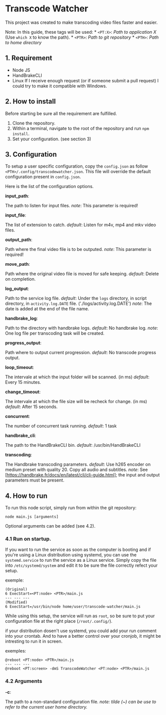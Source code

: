 # Transcode Watcher

This project was created to make transcoding video files faster and easier.

Note:
   In this guide, these tags will be used:
	* `<PT:X>`: *Path to application X* (Use `which X` to know the path).
	* `<PTR>`: *Path to git repository*
	* `<PTH>`: *Path to home directory*

## 1. Requirement

* Node JS
* HandBrakeCLI
* Linux
   If I receive enough request (or if someone submit a pull request) I could try to make it compatible with Windows.

## 2. How to install

Before starting be sure all the requirement are fulfilled.

1. Clone the repository.
2. Within a terminal, navigate to the root of the repository and run `npm install`.
3. Set your configuration. (see section 3)

## 3. Configuration

To setup a user specific configuration, copy the `config.json` as follow `<PTH>/.config/transcodewatcher.json`.
This file will override the default configuration present in `config.json`.

Here is the list of the configuration options.

**input_path**:
	
   The path to listen for input files.
   *note*: This parameter is required!

**input_file**:
	
   The list of extension to catch.
   *default*: Listen for m4v, mp4 and mkv video files.

**output_path**:
	
   Path where the final video file is to be outputed.
   *note*: This parameter is required!

**move_path**:
	
   Path where the original video file is moved for safe keeping.
   *default*: Delete on completion.

**log_output**:
	
   Path to the service log file.
   *default*: Under the `logs` directory, in script directory, in `activity.log.DATE` file. ('./logs/activity.log.DATE')
   *note*: The date is added at the end of the file name.

**handbrake_log**:
	
   Path to the directory with handbrake logs.
   *default*: No handbrake log.
   *note*: One log file per transcoding task will be created.

**progress_output**:

   Path where to output current progression.
   *default*: No transcode progress output.

**loop_timeout**:

   The intervale at which the input folder will be scanned. (in ms)
   *default*: Every 15 minutes.

**change_timeout**:

   The intervale at which the file size will be recheck for change. (in ms)
   *default*: After 15 seconds.

**concurrent**:

   The number of concurrent task running.
   *default*: 1 task

**handbrake_cli**:

   The path to the HandBrakeCLI bin.
   *default*: /usr/bin/HandBrakeCLI

**transcoding**:

   The Handbrake transcoding parameters.
   *default*: Use h265 encoder on medium preset with quality 20. Copy all audio and subtitles.
   *note*: See [https://handbrake.fr/docs/en/latest/cli/cli-guide.html]; the input and output parameters must be present.

## 4. How to run

To run this node script, simply run from within the git repository:

```
node main.js [arguments]
```

Optional arguments can be added (see 4.2).

### 4.1 Run on startup.

If you want to run the service as soon as the computer is booting and if you're using a Linux distribution using systemd, you can use the `systemd.service` to run the service as a Linux service.
Simply copy the file into `/etc/systemd/system` and edit it to be sure the file correctly refect your setup.

exemple:

```
(Original)
6 ExecStart=<PT:node> <PTR>/main.js
--- --- ---
(Modified)
6 ExecStart=/usr/bin/node home/user/transcode-watcher/main.js
```

While using this setup, the service will run as `root`, so be sure to put your configuration file at the right place (`/root/.config/`).

if your distribution dosen't use systemd, you could add your run comment into your crontab.
And to have a better control over your cronjob, it might be intresting to run it in screen.

exemples:

```
@reboot <PT:node> <PTR>/main.js
--- --- ---
@reboot <PT:screen> -dmS TranscodeWatcher <PT:node> <PTR>/main.js
```

### 4.2 Arguments

**-c**: 

   The path to a non-standard configuration file.
   *note: tilde (~) can be use to refer to the current user home directory.*
